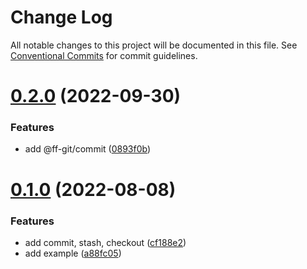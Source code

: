 # Change Log

All notable changes to this project will be documented in this file.
See [Conventional Commits](https://conventionalcommits.org) for commit guidelines.

# [0.2.0](https://github.com/fafayzf/f-git/compare/v0.2.2...v0.2.0) (2022-09-30)


### Features

* add @ff-git/commit ([0893f0b](https://github.com/fafayzf/f-git/commit/0893f0bcc4de2a89357cadab06cc72335586c85f))






# [0.1.0](https://github.com/fafayzf/f-git/compare/v0.0.7...v0.1.0) (2022-08-08)


### Features

* add commit, stash, checkout ([cf188e2](https://github.com/fafayzf/f-git/commit/cf188e2a74533c854035ac2c0a6c02efdc2a8d16))
* add example ([a88fc05](https://github.com/fafayzf/f-git/commit/a88fc05e994ab561a040780db6954758fd47eb84))
